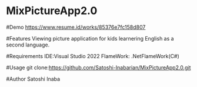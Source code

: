 # MixPictureApp2.0

#Demo
https://www.resume.id/works/85376e7fc158d807

#Features
Viewing picture application for kids learnering English as a second language.

#Requirements
IDE:Visual Studio 2022
FlameWork: .NetFlameWork(C#)

#Usage
git clone:https://github.com/Satoshi-Inabarian/MixPictureApp2.0.git


#Author
Satoshi Inaba
